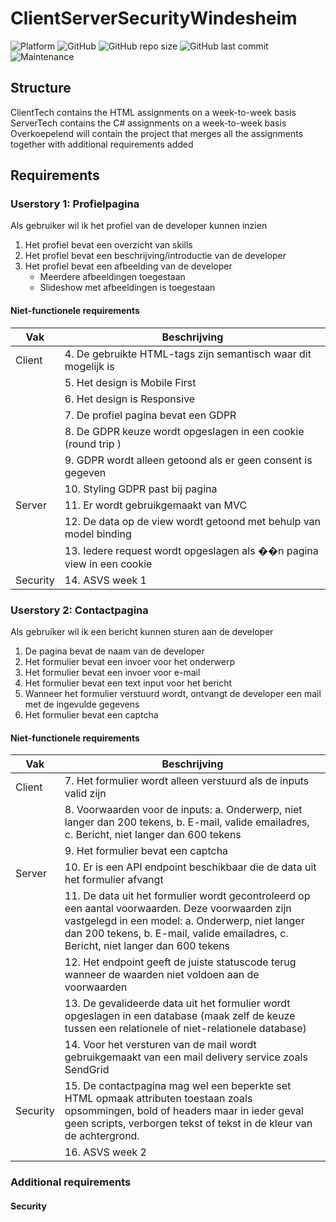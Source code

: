 # ClientServerSecurityWindesheim
![Platform](https://img.shields.io/badge/platform-web-lightgrey)
![GitHub](https://img.shields.io/github/license/Labhatorian/CSSWindesheim)
![GitHub repo size](https://img.shields.io/github/repo-size/Labhatorian/CSSWindesheim)
![GitHub last commit](https://img.shields.io/github/last-commit/Labhatorian/CSSWindesheim)
![Maintenance](https://img.shields.io/maintenance/yes/2023)<br>

## Structure
ClientTech contains the HTML assignments on a week-to-week basis</br>
ServerTech contains the C# assignments on a week-to-week basis</br>
Overkoepelend will contain the project that merges all the assignments together with additional requirements added</br>

## Requirements
### Userstory 1: Profielpagina
Als gebruiker wil ik het profiel van de developer kunnen inzien

1. Het profiel bevat een overzicht van skills
2. Het profiel bevat een beschrijving/introductie van de developer
3. Het profiel bevat een afbeelding van de developer
    - Meerdere afbeeldingen toegestaan
    - Slideshow met afbeeldingen is toegestaan
#### Niet-functionele requirements
| Vak      | Beschrijving                                                          |
| -------- | --------------------------------------------------------------------- |
| Client   | 4. De gebruikte HTML-tags zijn semantisch waar dit mogelijk is        |
|          | 5. Het design is Mobile First                                         |
|          | 6. Het design is Responsive                                           |
|          | 7. De profiel pagina bevat een GDPR                                   |
|          | 8. De GDPR keuze wordt opgeslagen in een cookie (round trip )         |
|          | 9. GDPR wordt alleen getoond als er geen consent is gegeven           |
|          | 10. Styling GDPR past bij pagina                                      |
| Server   | 11. Er wordt gebruikgemaakt van MVC                                   |
|          | 12. De data op de view wordt getoond met behulp van model binding     |
|          | 13. Iedere request wordt opgeslagen als ��n pagina view in een cookie |
| Security | 14. ASVS week 1                                                       |

### Userstory 2: Contactpagina 
Als gebruiker wil ik een bericht kunnen sturen aan de developer

1. De pagina bevat de naam van de developer
2. Het formulier bevat een invoer voor het onderwerp
3. Het formulier bevat een invoer voor e-mail
4. Het formulier bevat een text input voor het bericht
5. Wanneer het formulier verstuurd wordt, ontvangt de developer een mail met de ingevulde gegevens
6. Het formulier bevat een captcha

#### Niet-functionele requirements
| Vak      | Beschrijving                                                                                                                                                                                                                               |
| -------- | ------------------------------------------------------------------------------------------------------------------------------------------------------------------------------------------------------------------------------------------ |
| Client   | 7. Het formulier wordt alleen verstuurd als de inputs valid zijn                                                                                                                                                                           |
|          | 8. Voorwaarden voor de inputs: a. Onderwerp, niet langer dan 200 tekens, b. E-mail, valide emailadres, c. Bericht, niet langer dan 600 tekens                                                                                              |
|          | 9. Het formulier bevat een captcha                                                                                                                                                                                                         |
| Server   | 10. Er is een API endpoint beschikbaar die de data uit het formulier afvangt                                                                                                                                                               |
|          | 11. De data uit het formulier wordt gecontroleerd op een aantal voorwaarden. Deze voorwaarden zijn vastgelegd in een model: a. Onderwerp, niet langer dan 200 tekens, b. E-mail, valide emailadres, c. Bericht, niet langer dan 600 tekens |
|          | 12. Het endpoint geeft de juiste statuscode terug wanneer de waarden niet voldoen aan de voorwaarden                                                                                                                                       |
|          | 13. De gevalideerde data uit het formulier wordt opgeslagen in een database (maak zelf de keuze tussen een relationele of niet-relationele database)                                                                                       |
|          | 14. Voor het versturen van de mail wordt gebruikgemaakt van een mail delivery service zoals SendGrid                                                                                                                                       |
| Security | 15. De contactpagina mag wel een beperkte set HTML opmaak attributen toestaan zoals opsommingen, bold of headers maar in ieder geval geen scripts, verborgen tekst of tekst in de kleur van de achtergrond.                                |
|          | 16. ASVS week 2                                                                                                                                                                                                                            |

### Additional requirements
#### Security
